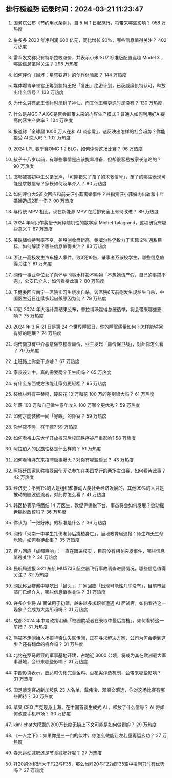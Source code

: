 
## 排行榜趋势 记录时间：2024-03-21 11:23:47
  
  1. 国务院公布《节约用水条例》，自 5 月 1 日起施行，将带来哪些影响？ 958 万热度
    
  2. 拼多多 2023 年净利润 600 亿元，同比增长 90%，哪些信息值得关注？ 402 万热度
    
  3. 雷军发文称只有特斯拉敢涨价，并表示小米 SU7 标准版配置远超 Model 3 ，哪些信息值得关注？ 298 万热度
    
  4. 如何评价《崩坏：星穹铁道》的创作体验服？ 144 万热度
    
  5. 媒体爆肯辛顿宫正筹划凯特王妃「复出」绝密计划，已获威廉凯特认可，释放出什么信号？ 133 万热度
    
  6. 为什么只有武王伐纣时册封了神仙，而其他王朝更迭时却没有？ 130 万热度
    
  7. 什么是AIGC？AIGC是否会颠覆未来的内容生产模式？普通人如何利用好AI提高内容生产效率？ 104 万热度
    
  8. 报道称「全球超 1000 万人在和 AI 谈恋爱」，这反映出怎样的社会趋势？你能接受 AI 恋人吗？ 102 万热度
    
  9. 2024 LPL 春季赛OMG 1:2 BLG，如何评价这场比赛？ 96 万热度
    
  10. 孩子十八岁以前，有哪些事情是应该提早准备，但却很容易被家长忽略的？ 90 万热度
    
  11. 邯郸被害初中生父亲发声，「可能错失了孩子的求救信号」，孩子的哪些表现可能是求救信号？家长如何及早介入？ 90 万热度
    
  12. 如何评价大S首次回应和前夫汪小菲离婚事件？并指责汪小菲婚内出轨和十年婚姻造成2死一伤？ 90 万热度
    
  13. 与传统 MPV 相比，现在新能源 MPV 在后排安全上有何改进？ 89 万热度
    
  14. 2024 年阿贝尔奖授予解释随机性的数学家 Michel Talagrand，这项研究有哪些意义？ 87 万热度
    
  15. 美联储维持利率不变，美股创收盘新高，鲍威尔称仍致力于实现 2% 通胀目标，如何解读？哪些信息值得关注？ 83 万热度
    
  16. 浙江一高校发生汽车撞人事件，致3死16伤，肇事者系该校学生，哪些信息值得关注？ 81 万热度
    
  17. 网传一事业单位女子向怀孕同事水杯投不明物「不想她请产假，自己的事搞不完」，公安已介入，如何看待此事？ 80 万热度
    
  18. 卫健委回应南宁一医院实习生烧炭自杀，该医院6天前刚发生规培生自杀，中国医生近日连续多起自杀原因为何？ 79 万热度
    
  19. 印尼 2024 年大选计票结果公布，普拉博沃赢得总统选举，将会带来哪些影响？ 75 万热度
    
  20. 2024 年 3 月 21 日是第 24 个世界睡眠日，你的睡眠质量如何？怎样能够拥有好的睡眠？ 74 万热度
    
  21. 网传南京有中介恶意做空楼盘房价，业主发起「房价保卫战」，对此你怎么看 ？ 70 万热度
    
  22. 上班路上你会干点啥？ 67 万热度
    
  23. 家装设计中，真的需要两个卫生间吗？ 65 万热度
    
  24. 有什么东西或方法能让家务更轻松？ 65 万热度
    
  25. 装修材料有平替吗，硬装花 10 万和花 100 万的差别很大吗？ 61 万热度
    
  26. 年薪 100 万和自己做生意年收入 100 万哪个更优秀？ 59 万热度
    
  27. 如何才能装修一间「好眠」的卧室？ 59 万热度
    
  28. 你半夜不睡，在干嘛? 59 万热度
    
  29. 如何看待山东大学开放校园后校园秩序被严重影响? 58 万热度
    
  30. 阿拉伯人的民族性格是什么样的？ 51 万热度
    
  31. 如何看待胖东来招聘启事爆火？对你有哪些启发？ 43 万热度
    
  32. 阿根廷国家队称梅西因伤无法参加在美国举行的两场友谊赛，如何看待此事？ 42 万热度
    
  33. 经济史：不到1%的人是组织和推动人类社会经济发展的，其他99%的人只是被动的随波逐流者，对此你怎么看？ 41 万热度
    
  34. 韩医协表示将团结 14 万医生，敦促尹锡悦下台，事态将会如何发展？会动摇尹锡悦政权吗？ 36 万热度
    
  35. 你认为「一张好床」的标准是什么？ 36 万热度
    
  36. 网传「河南一中学生扎伤老师后跳楼身亡」，当地教育局通报：师生均无生命危险，如何看待此事？ 35 万热度
    
  37. 官方回应「成都巨响」：一直在跟进核实 ，目前没有相关突发事件，哪些信息值得关注？ 34 万热度
    
  38. 民航局通报 3·21 东航 MU5735 航空器飞行事故调查进展情况，哪些信息值得关注？ 32 万热度
    
  39. 网民称豆瓣酱中疑吃出「鼠头」，厂家回应「出现可能性几乎没有」，目前市监部门已经介入，哪些信息值得关注？ 31 万热度
    
  40. 许多企业将 AI 面试用于初筛，越来越多求职者遭遇 AI 面试官，如何看待这一现象？会成为大势所趋吗？ 31 万热度
    
  41. 成都 2024 年中考政策明确「校园欺凌者在录取中最后投档」，如何看待这一举措？ 31 万热度
    
  42. 熊猫不走创始人杨振华否认失联传闻，正在寻求解决方案，公司为何会走到这步？还有翻盘的机会吗？ 31 万热度
    
  43. 北约在罗马尼亚的军事基地开建，占地近 3000 公顷，将成为其在欧洲最大军事基地，会带来哪些影响？ 31 万热度
    
  44. 中国影协表示，应适时优化完善金鸡、百花奖评选机制，会带来哪些影响？ 31 万热度
    
  45. 国足敲定客战新加坡队 23 人名单，戴伟浚、邓涵文落选，你对这场比赛有哪些期待？ 30 万热度
    
  46. 苹果 CEO 库克现身上海，在中国首谈生成式 AI ，释放了什么信号？ AI 将如何改变手机市场？ 30 万热度
    
  47. kimi chat大模型的200万长度无损上下文可能是如何做到的？ 29 万热度
    
  48. 《一人之下》：如果你是三一门的似冲，你怎么做能让左若童再运玄功？ 27 万热度
    
  49. 春天运动减肥还是节食减肥好呢？ 27 万热度
    
  50. 歼20的体积远大于F22与F35，那么当歼20与F22或F35空中拼刺刀时有优势吗？ 27 万热度
    